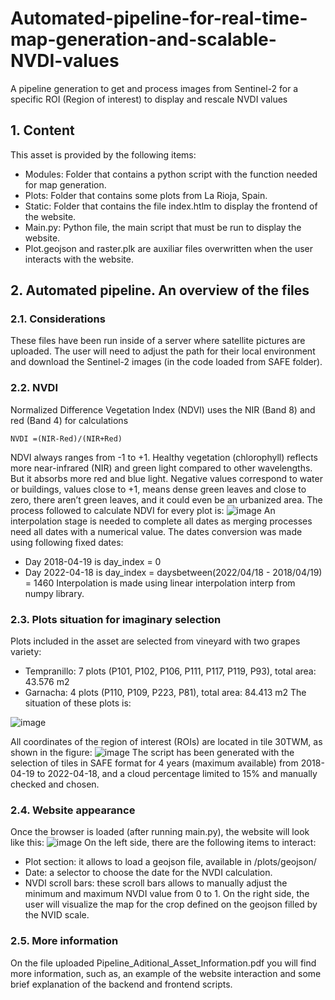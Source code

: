# Automated-pipeline-for-real-time-map-generation-and-scalable-NVDI-values
A pipeline generation to get and process images from Sentinel-2 for a specific ROI (Region of interest) to display and rescale NVDI values

## 1. Content
This asset is provided by the following items:
* Modules: Folder that contains a python script with the function needed for map generation. 
* Plots: Folder that contains some plots from La Rioja, Spain.
* Static: Folder that contains the file index.htlm to display the frontend of the website. 
* Main.py: Python file, the main script that must be run to display the website. 
* Plot.geojson and raster.plk are auxiliar files overwritten when the user interacts with the website. 

## 2. Automated pipeline. An overview of the files
### 2.1. Considerations
These files have been run inside of a server where satellite pictures are uploaded. The user will need to adjust the path for their local environment and download the Sentinel-2 images (in the code loaded from SAFE folder). 

### 2.2. NVDI
Normalized Difference Vegetation Index (NDVI) uses the NIR (Band 8) and red (Band 4) for calculations 
```
NVDI =(NIR-Red)/(NIR+Red)
```
NDVI always ranges from -1 to +1. Healthy vegetation (chlorophyll) reflects more near-infrared (NIR) and green light compared to other wavelengths. But it absorbs more red and blue light. Negative values correspond to water or buildings, values close to +1, means dense green leaves and close to zero, there aren’t green leaves, and it could even be an urbanized area. 
The process followed to calculate NDVI for every plot is:
![image](https://user-images.githubusercontent.com/130968808/232431890-cfbc7cfb-8212-4a57-9ffa-94818504e7d7.png)
An interpolation stage is needed to complete all dates as merging processes need all dates with a numerical value. The dates conversion was made using following fixed dates: 
* Day 2018-04-19 is day_index = 0 
* Day 2022-04-18 is day_index = daysbetween(2022/04/18 - 2018/04/19) = 1460 
Interpolation is made using linear interpolation interp from numpy library.

### 2.3. Plots situation for imaginary selection
Plots included in the asset are selected from vineyard with two grapes variety: 
* Tempranillo: 7 plots (P101, P102, P106, P111, P117, P119, P93), total area: 43.576 m2 
* Garnacha: 4 plots (P110, P109, P223, P81), total area: 84.413 m2 
The situation of these plots is:

![image](https://user-images.githubusercontent.com/130968808/232432128-80e6dc47-2acb-40ff-a221-3f72a94f953e.png)

All coordinates of the region of interest (ROIs) are located in tile 30TWM, as shown in the figure:
![image](https://user-images.githubusercontent.com/130968808/232432181-af800256-99ba-4b44-950f-dbc3cd674efa.png)
The script has been generated with the selection of tiles in SAFE format for 4 years (maximum available) from 2018-04-19 to 2022-04-18, and a cloud percentage limited to 15% and manually checked and chosen. 

### 2.4. Website appearance
Once the browser is loaded (after running main.py), the website will look like this:
![image](https://user-images.githubusercontent.com/130968808/232432304-97bd2572-0161-4273-85ad-ba81fb81faf8.png)
On the left side, there are the following items to interact:
* Plot section: it allows to load a geojson file, available in /plots/geojson/
* Date: a selector to choose the date for the NVDI calculation. 
* NVDI scroll bars: these scroll bars allows to manually adjust the minimum and maximum NVDI value from 0 to 1.
On the right side, the user will visualize the map for the crop defined on the geojson filled by the NVID scale.

### 2.5. More information
On the file uploaded Pipeline_Aditional_Asset_Information.pdf you will find more information, such as, an example of the website interaction and some brief explanation of the backend and frontend scripts.
